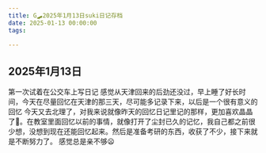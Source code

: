 ```yaml
---
title: G🛹2025年1月13日suki日记存档
date: 2025-01-13 00:00:00
tags:

---
```


## 2025年1月13日
第一次试着在公交车上写日记
感觉从天津回来的后劲还没过，早上睡了好长时间，今天在尽量回忆在天津的那三天，尽可能多记录下来，以后是一个很有意义的回忆
今天又去北理了，对我来说就像昨天的回忆日记里记的那样，更加喜欢晶晶了🥰。在教室里面回忆以前的事情，就像打开了尘封已久的记忆，我自己都之前很少想，没想到现在还能回忆起来。然后是准备考研的东西，收获了不少，接下来就是不断努力了。
感觉总是亲不够😦